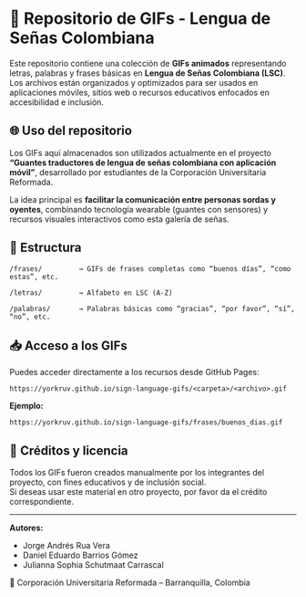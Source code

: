 # 🤟 Repositorio de GIFs - Lengua de Señas Colombiana

Este repositorio contiene una colección de **GIFs animados** representando letras, palabras y frases básicas en **Lengua de Señas Colombiana (LSC)**. Los archivos están organizados y optimizados para ser usados en aplicaciones móviles, sitios web o recursos educativos enfocados en accesibilidad e inclusión.

## 🌐 Uso del repositorio

Los GIFs aquí almacenados son utilizados actualmente en el proyecto **“Guantes traductores de lengua de señas colombiana con aplicación móvil”**, desarrollado por estudiantes de la Corporación Universitaria Reformada.

La idea principal es **facilitar la comunicación entre personas sordas y oyentes**, combinando tecnología wearable (guantes con sensores) y recursos visuales interactivos como esta galería de señas.

## 📂 Estructura

```
/frases/         → GIFs de frases completas como “buenos días”, “como estas”, etc.
 
/letras/         → Alfabeto en LSC (A-Z)

/palabras/       → Palabras básicas como “gracias”, “por favor”, “sí”, “no”, etc.
```

## 📥 Acceso a los GIFs

Puedes acceder directamente a los recursos desde GitHub Pages:

```
https://yorkruv.github.io/sign-language-gifs/<carpeta>/<archivo>.gif
```

**Ejemplo:**

```
https://yorkruv.github.io/sign-language-gifs/frases/buenos_dias.gif
```

## 🧠 Créditos y licencia

Todos los GIFs fueron creados manualmente por los integrantes del proyecto, con fines educativos y de inclusión social.  
Si deseas usar este material en otro proyecto, por favor da el crédito correspondiente.

---

**Autores:**  
- Jorge Andrés Rua Vera  
- Daniel Eduardo Barrios Gómez  
- Julianna Sophia Schutmaat Carrascal  

📍 Corporación Universitaria Reformada – Barranquilla, Colombia
